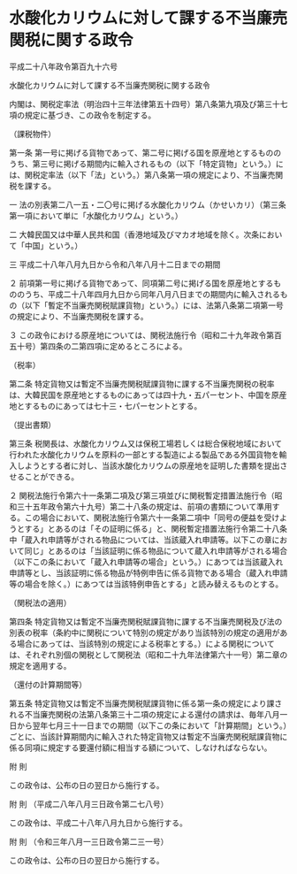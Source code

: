 # 水酸化カリウムに対して課する不当廉売関税に関する政令

平成二十八年政令第百九十六号

水酸化カリウムに対して課する不当廉売関税に関する政令

内閣は、関税定率法（明治四十三年法律第五十四号）第八条第九項及び第三十七項の規定に基づき、この政令を制定する。

（課税物件）

第一条 第一号に掲げる貨物であって、第二号に掲げる国を原産地とするもののうち、第三号に掲げる期間内に輸入されるもの（以下「特定貨物」という。）には、関税定率法（以下「法」という。）第八条第一項の規定により、不当廉売関税を課する。

一 法の別表第二八一五・二〇号に掲げる水酸化カリウム（かせいカリ）（第三条第一項において単に「水酸化カリウム」という。）

二 大韓民国又は中華人民共和国（香港地域及びマカオ地域を除く。次条において「中国」という。）

三 平成二十八年八月九日から令和八年八月十二日までの期間

２ 前項第一号に掲げる貨物であって、同項第二号に掲げる国を原産地とするもののうち、平成二十八年四月九日から同年八月八日までの期間内に輸入されるもの（以下「暫定不当廉売関税賦課貨物」という。）には、法第八条第二項第一号の規定により、不当廉売関税を課する。

３ この政令における原産地については、関税法施行令（昭和二十九年政令第百五十号）第四条の二第四項に定めるところによる。

（税率）

第二条 特定貨物又は暫定不当廉売関税賦課貨物に課する不当廉売関税の税率は、大韓民国を原産地とするものにあっては四十九・五パーセント、中国を原産地とするものにあっては七十三・七パーセントとする。

（提出書類）

第三条 税関長は、水酸化カリウム又は保税工場若しくは総合保税地域において行われた水酸化カリウムを原料の一部とする製造による製品である外国貨物を輸入しようとする者に対し、当該水酸化カリウムの原産地を証明した書類を提出させることができる。

２ 関税法施行令第六十一条第二項及び第三項並びに関税暫定措置法施行令（昭和三十五年政令第六十九号）第二十八条の規定は、前項の書類について準用する。この場合において、関税法施行令第六十一条第二項中「同号の便益を受けようとする」とあるのは「その証明に係る」と、関税暫定措置法施行令第二十八条中「蔵入れ申請等がされる物品については、当該蔵入れ申請等。以下この章において同じ」とあるのは「当該証明に係る物品について蔵入れ申請等がされる場合（以下この条において「蔵入れ申請等の場合」という。）にあつては当該蔵入れ申請等とし、当該証明に係る物品が特例申告に係る貨物である場合（蔵入れ申請等の場合を除く。）にあつては当該特例申告とする」と読み替えるものとする。

（関税法の適用）

第四条 特定貨物又は暫定不当廉売関税賦課貨物に課する不当廉売関税及び法の別表の税率（条約中に関税について特別の規定があり当該特別の規定の適用がある場合にあっては、当該特別の規定による税率とする。）による関税については、それぞれ別個の関税として関税法（昭和二十九年法律第六十一号）第二章の規定を適用する。

（還付の計算期間等）

第五条 特定貨物又は暫定不当廉売関税賦課貨物に係る第一条の規定により課される不当廉売関税の法第八条第三十二項の規定による還付の請求は、毎年八月一日から翌年七月三十一日までの期間（以下この条において「計算期間」という。）ごとに、当該計算期間内に輸入された特定貨物又は暫定不当廉売関税賦課貨物に係る同項に規定する要還付額に相当する額について、しなければならない。

附 則

この政令は、公布の日の翌日から施行する。

附 則 （平成二八年八月三日政令第二七八号）

この政令は、平成二十八年八月九日から施行する。

附 則 （令和三年八月一三日政令第二三一号）

この政令は、公布の日の翌日から施行する。
